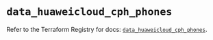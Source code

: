 # `data_huaweicloud_cph_phones`

Refer to the Terraform Registry for docs: [`data_huaweicloud_cph_phones`](https://registry.terraform.io/providers/huaweicloud/huaweicloud/1.71.1/docs/data-sources/cph_phones).
